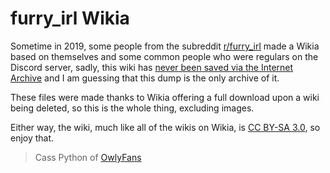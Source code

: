 # furry_irl Wikia

Sometime in 2019, some people from the subreddit [r/furry_irl](https://old.reddit.com/r/furry_irl) made a Wikia based on themselves and some common people who were regulars on the Discord server, sadly, this wiki has [never been saved via the Internet Archive](https://web.archive.org/web/*/https://furryirl.fandom.com/*) and I am guessing that this dump is the only archive of it.

These files were made thanks to Wikia offering a full download upon a wiki being deleted, so this is the whole thing, excluding images.

Either way, the wiki, much like all of the wikis on Wikia, is [CC BY-SA 3.0](https://creativecommons.org/licenses/by-sa/3.0), so enjoy that.


> Cass Python of [OwlyFans](https://owly.fans)